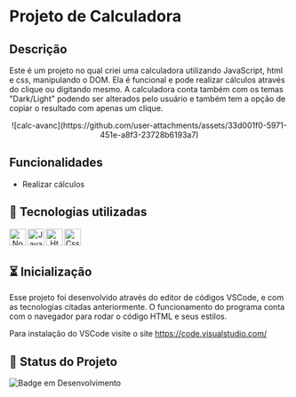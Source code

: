 # Projeto de Calculadora  

## Descrição

Este é um projeto no qual criei uma calculadora utilizando JavaScript, html e css, manipulando o DOM. Ela é funcional e pode realizar cálculos através do clique ou digitando mesmo. A calculadora conta também com os temas "Dark/Light" podendo ser alterados pelo usuário e também tem a opção de copiar o resultado com apenas um clique.

<div align="center">
![calc-avanc](https://github.com/user-attachments/assets/33d001f0-5971-451e-a8f3-23728b6193a7)
</div>

## Funcionalidades

- Realizar cálculos

## 👾 Tecnologias utilizadas 
<div align="center"> 
<img align="left" alt="Node" height="30" width="30" src="https://cdn.jsdelivr.net/gh/devicons/devicon@latest/icons/nodejs/nodejs-original.svg">
<img align="left" alt="Javascript" height="30" width="30" src="https://cdn.jsdelivr.net/gh/devicons/devicon@latest/icons/javascript/javascript-original.svg">
<img align="left" alt="Html" height="30" width="30" src="https://cdn.jsdelivr.net/gh/devicons/devicon@latest/icons/html5/html5-original.svg">
<img align="left" alt="Css" height="30" width="30" src="https://cdn.jsdelivr.net/gh/devicons/devicon@latest/icons/css3/css3-original.svg">

</div>
<br/><br/>

## ⏳ Inicialização

Esse projeto foi desenvolvido através do editor de códigos VSCode, e com as tecnologias citadas anteriormente. O funcionamento do programa conta com o navegador para rodar o código HTML e seus estilos.

Para instalação do VSCode visite o site https://code.visualstudio.com/

## 🔎 Status do Projeto

![Badge em Desenvolvimento](https://img.shields.io/badge/Status-Finalizado-green)
